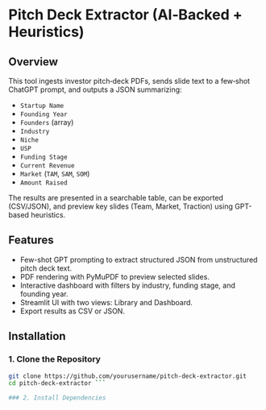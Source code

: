 # Pitch Deck Extractor (AI‐Backed + Heuristics)

## Overview
This tool ingests investor pitch‐deck PDFs, sends slide text to a few‐shot ChatGPT prompt, and outputs a JSON summarizing:
- `Startup Name`
- `Founding Year`
- `Founders` (array)
- `Industry`
- `Niche`
- `USP`
- `Funding Stage`
- `Current Revenue`
- `Market` (`TAM`, `SAM`, `SOM`)
- `Amount Raised`

The results are presented in a searchable table, can be exported (CSV/JSON), and preview key slides (Team, Market, Traction) using GPT-based heuristics.

## Features
- Few-shot GPT prompting to extract structured JSON from unstructured pitch deck text.
- PDF rendering with PyMuPDF to preview selected slides.
- Interactive dashboard with filters by industry, funding stage, and founding year.
- Streamlit UI with two views: Library and Dashboard.
- Export results as CSV or JSON.

## Installation

### 1. Clone the Repository

```bash
git clone https://github.com/yourusername/pitch-deck-extractor.git
cd pitch-deck-extractor ```

### 2. Install Dependencies

